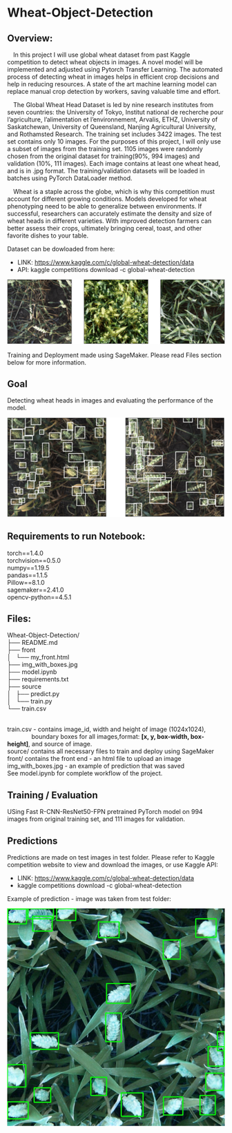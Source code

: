 # Wheat-Object-Detection

## Overview:
&emsp;In this project I will use global wheat dataset from past Kaggle competition to detect wheat objects in images. A novel model will be implemented and adjusted using Pytorch Transfer Learning. The automated process of detecting wheat in images helps in efficient crop decisions and help in reducing resources. A state of the art machine learning model can replace manual crop detection by workers, saving valuable time and effort.
    
&emsp;The Global Wheat Head Dataset is led by nine research institutes from seven countries: the University of Tokyo, Institut national de recherche pour l’agriculture, l’alimentation et l’environnement, Arvalis, ETHZ, University of Saskatchewan, University of Queensland, Nanjing Agricultural University, and Rothamsted Research. The training set includes 3422 images. The test set contains only 10 images. For the purposes of this project, I will only use a subset of images from the training set. 1105 images were randomly chosen from the original dataset for training(90%, 994 images) and validation (10%, 111 images). Each image contains at least one wheat head, and is in .jpg format. The training/validation datasets will be loaded in batches using PyTorch DataLoader method.
  
&emsp;Wheat is a staple across the globe, which is why this competition must account for different growing conditions. Models developed for wheat phenotyping need to be able to generalize between environments. If successful, researchers can accurately estimate the density and size of wheat heads in different varieties. With improved detection farmers can better assess their crops, ultimately bringing cereal, toast, and other favorite dishes to your table.

Dataset can be dowloaded from here:
- LINK: https://www.kaggle.com/c/global-wheat-detection/data
- API: kaggle competitions download -c global-wheat-detection
 
 ![Alt text](sample.png?raw=true "Title")
  
 Training and Deployment made using SageMaker. Please read Files section below for more information.
 
 ## Goal
 
 Detecting wheat heads in images and evaluating the performance of the model. 
 
 ![Alt text](targets-sample.png?raw=true "Title")

## Requirements to run Notebook:
torch==1.4.0 <br>
torchvision==0.5.0 <br>
numpy==1.19.5 <br>
pandas==1.1.5 <br>
Pillow==8.1.0 <br>
sagemaker==2.41.0 <br>
opencv-python==4.5.1

## Files:
Wheat-Object-Detection/<br>
├── README.md<br>
├── front<br>
│   └── my_front.html<br>
├── img_with_boxes.jpg<br>
├── model.ipynb<br>
├── requirements.txt<br>
├── source<br>
│   ├── predict.py<br>
│   └── train.py<br>
└── train.csv<br> <br>

train.csv - contains image_id, width and height of image (1024x1024), <br>
&emsp;&emsp;&emsp;&emsp;boundary boxes for all images,format: **[x, y, box-width, box-height]**, and source of image. <br>
source/ contains all necessary files to train and deploy using SageMaker <br>
front/ contains the front end - an html file to upload an image  <br>
img_with_boxes.jpg - an example of prediction that was saved <br>
See model.ipynb for complete workflow of the project. <br>

## Training / Evaluation 

USing Fast R-CNN-ResNet50-FPN pretrained PyTorch model on 994 images from original training set, and 111 images for validation. 


## Predictions

Predictions are made on test images in test folder. Please refer to Kaggle competition website to view and download the images, or use Kaggle API:
- LINK: https://www.kaggle.com/c/global-wheat-detection/data
- kaggle competitions download -c global-wheat-detection

Example of prediction - image was taken from test folder:

![Alt text](img_with_boxes.jpg?raw=true "Title")




